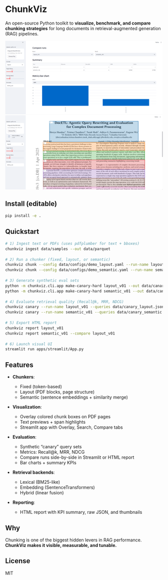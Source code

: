 # ChunkViz

An open-source Python toolkit to **visualize, benchmark, and compare chunking strategies** for long documents in retrieval-augmented generation (RAG) pipelines.

![alt text](image.png)
![alt text](image-1.png)
## Install (editable)

```bash
pip install -e .
```

## Quickstart

```bash
# 1) Ingest text or PDFs (uses pdfplumber for text + bboxes)
chunkviz ingest data/samples --out data/parquet

# 2) Run a chunker (fixed, layout, or semantic)
chunkviz chunk --config data/configs/demo_layout.yaml --run-name layout_v01
chunkviz chunk --config data/configs/demo_semantic.yaml --run-name semantic_v01

# 3) Generate synthetic eval sets
python -m chunkviz.cli.app make-canary-hard layout_v01 --out data/canary_layout.jsonl --n 20
python -m chunkviz.cli.app make-canary-hard semantic_v01 --out data/canary_semantic.jsonl --n 20

# 4) Evaluate retrieval quality (Recall@k, MRR, NDCG)
chunkviz canary --run-name layout_v01 --queries data/canary_layout.jsonl --k 10 --backend hybrid
chunkviz canary --run-name semantic_v01 --queries data/canary_semantic.jsonl --k 10 --backend hybrid

# 5) Export HTML report
chunkviz report layout_v01
chunkviz report semantic_v01 --compare layout_v01

# 6) Launch visual UI
streamlit run apps/streamlit/App.py
```

## Features

* **Chunkers**:

  * Fixed (token-based)
  * Layout (PDF blocks, page structure)
  * Semantic (sentence embeddings + similarity merge)

* **Visualization**:

  * Overlay colored chunk boxes on PDF pages
  * Text previews + span highlights
  * Streamlit app with Overlay, Search, Compare tabs

* **Evaluation**:

  * Synthetic “canary” query sets
  * Metrics: Recall\@k, MRR, NDCG
  * Compare runs side-by-side in Streamlit or HTML report
  * Bar charts + summary KPIs

* **Retrieval backends**:

  * Lexical (BM25-like)
  * Embedding (SentenceTransformers)
  * Hybrid (linear fusion)

* **Reporting**:

  * HTML report with KPI summary, raw JSON, and thumbnails

## Why

Chunking is one of the biggest hidden levers in RAG performance. **ChunkViz makes it visible, measurable, and tunable.**

## License

MIT

